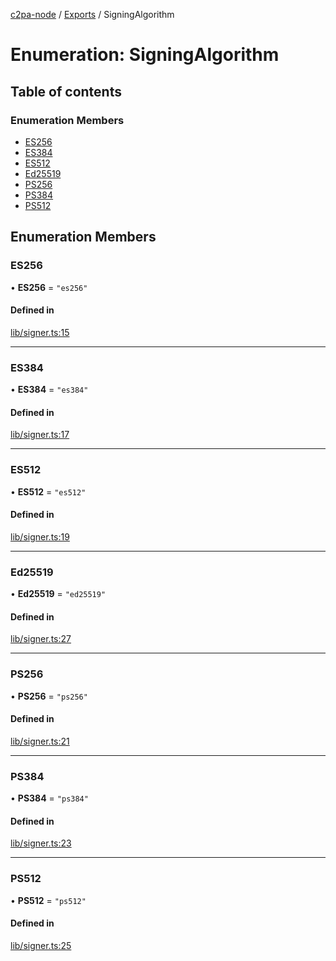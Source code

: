 [c2pa-node](../README.md) / [Exports](../modules.md) / SigningAlgorithm

# Enumeration: SigningAlgorithm

## Table of contents

### Enumeration Members

- [ES256](SigningAlgorithm.md#es256)
- [ES384](SigningAlgorithm.md#es384)
- [ES512](SigningAlgorithm.md#es512)
- [Ed25519](SigningAlgorithm.md#ed25519)
- [PS256](SigningAlgorithm.md#ps256)
- [PS384](SigningAlgorithm.md#ps384)
- [PS512](SigningAlgorithm.md#ps512)

## Enumeration Members

### ES256

• **ES256** = ``"es256"``

#### Defined in

[lib/signer.ts:15](https://github.com/contentauth/c2pa-node/blob/c265b61/js-src/lib/signer.ts#L15)

___

### ES384

• **ES384** = ``"es384"``

#### Defined in

[lib/signer.ts:17](https://github.com/contentauth/c2pa-node/blob/c265b61/js-src/lib/signer.ts#L17)

___

### ES512

• **ES512** = ``"es512"``

#### Defined in

[lib/signer.ts:19](https://github.com/contentauth/c2pa-node/blob/c265b61/js-src/lib/signer.ts#L19)

___

### Ed25519

• **Ed25519** = ``"ed25519"``

#### Defined in

[lib/signer.ts:27](https://github.com/contentauth/c2pa-node/blob/c265b61/js-src/lib/signer.ts#L27)

___

### PS256

• **PS256** = ``"ps256"``

#### Defined in

[lib/signer.ts:21](https://github.com/contentauth/c2pa-node/blob/c265b61/js-src/lib/signer.ts#L21)

___

### PS384

• **PS384** = ``"ps384"``

#### Defined in

[lib/signer.ts:23](https://github.com/contentauth/c2pa-node/blob/c265b61/js-src/lib/signer.ts#L23)

___

### PS512

• **PS512** = ``"ps512"``

#### Defined in

[lib/signer.ts:25](https://github.com/contentauth/c2pa-node/blob/c265b61/js-src/lib/signer.ts#L25)
